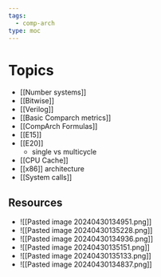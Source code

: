 ```yaml
---
tags:
  - comp-arch
type: moc
---
```

# Topics
- [[Number systems]]
- [[Bitwise]]
- [[Verilog]]
- [[Basic Comparch metrics]]
- [[CompArch Formulas]]
- [[E15]]
- [[E20]]
	- single vs multicycle
- [[CPU Cache]]
- [[x86]] architecture
- [[System calls]]

## Resources
- ![[Pasted image 20240430134951.png]]
- ![[Pasted image 20240430135228.png]]
- ![[Pasted image 20240430134936.png]]
- ![[Pasted image 20240430135151.png]] 
- ![[Pasted image 20240430135133.png]]
- ![[Pasted image 20240430134837.png]]